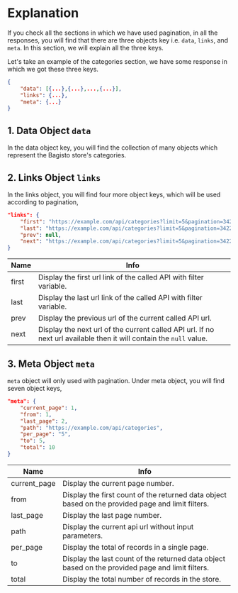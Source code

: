 # Explanation

If you check all the sections in which we have used pagination, in all the responses, you will find that there are three objects key i.e. `data`, `links`, and `meta`. In this section, we will explain all the three keys.

Let's take an example of the categories section, we have some response in which we got these three keys.

~~~json
{
    "data": [{...},{...},...,{...}],
    "links": {...},
    "meta": {...}
}
~~~

## 1. Data Object `data`

In the data object key, you will find the collection of many objects which represent the Bagisto store's categories.

## 2. Links Object `links`

In the links object, you will find four more object keys, which will be used according to pagination,

  ~~~json
  "links": {
      "first": "https://example.com/api/categories?limit=5&pagination=342234&page=1",
      "last": "https://example.com/api/categories?limit=5&pagination=342234&page=2",
      "prev": null,
      "next": "https://example.com/api/categories?limit=5&pagination=342234&page=2"
  }
  ~~~

  | Name          | Info                                                                                                                |
  | ------------- | ------------------------------------------------------------------------------------------------------------------- |
  | first         | Display the first url link of the called API with filter variable.                                                  |
  | last          | Display the last url link of the called API with filter variable.                                                   |
  | prev          | Display the previous url of the current called API url.                                                             |
  | next          | Display the next url of the current called API url. If no next url available then it will contain the `null` value. |

## 3. Meta Object `meta`

`meta` object will only used with pagination. Under meta object, you will find seven object keys,

  ~~~json
  "meta": {
      "current_page": 1,
      "from": 1,
      "last_page": 2,
      "path": "https://example.com/api/categories",
      "per_page": "5",
      "to": 5,
      "total": 10
  }
  ~~~

  | Name          | Info                                                                                               | 
  | ------------- | -------------------------------------------------------------------------------------------------- |
  | current_page  | Display the current page number.                                                                   |
  | from          | Display the first count of the returned data object based on the provided page and limit filters.  |
  | last_page     | Display the last page number.                                                                      |
  | path          | Display the current api url without input parameters.                                              |
  | per_page      | Display the total of records in a single page.                                                     |
  | to            | Display the last count of the returned data object based on the provided page and limit filters.   |
  | total         | Display the total number of records in the store.                                                  |